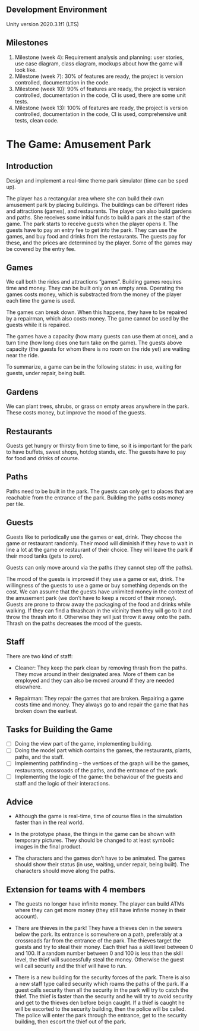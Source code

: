 ## Development Environment
Unity version 2020.3.1f1 (LTS)


## Milestones

1. Milestone (week 4): Requirement analysis and planning: user stories, use case diagram, class diagram, mockups about how the game will look like.
2. Milestone (week 7): 30% of features are ready, the project is version controlled, documentation in the code.
3. Milestone (week 10): 90% of features are ready, the project is version controlled, documentation in the code, CI is used, there are some unit tests.
4. Milestone (week 13): 100% of features are ready, the project is version controlled, documentation in the code, CI is used, comprehensive unit tests, clean code.

# The Game: Amusement Park

## Introduction
Design and implement a real-time theme park simulator (time can be sped up).


The player has a rectangular area where she can build their own amusement park by placing buildings. The buildings can be different rides and attractions (games), and restaurants. The player can also build gardens and paths. She receives some initial funds to build a park at the start of the game. The park starts to receive guests when the player opens it. The guests have to pay an entry fee to get into the park. They can use the games, and buy food and drinks from the restaurants. The guests pay for these, and the prices are determined by the player. Some of the games may be covered by the entry fee.

## Games
We call both the rides and attractions “games”. Building games requires time and money. They can be built only on an empty area. Operating the games costs money, which is substracted from the money of the player each time the game is used.

The games can break down. When this happens, they have to be repaired by a repairman, which also costs money. The game cannot be used by the guests while it is repaired.

The games have a capacity (how many guests can use them at once), and a turn time (how long does one turn take on the game). The guests above capacity (the guests for whom there is no room on the ride yet) are waiting near the ride.

To summarize, a game can be in the following states: in use, waiting for guests, under repair, being built.

## Gardens
We can plant trees, shrubs, or grass on empty areas anywhere in the park. These costs money, but improve the mood of the guests.

## Restaurants
Guests get hungry or thirsty from time to time, so it is important for the park to have buffets, sweet shops, hotdog stands, etc. The guests have to pay for food and drinks of course.

## Paths
Paths need to be built in the park. The guests can only get to places that are reachable from the entrance of the park. Building the paths costs money per tile.

## Guests
Guests like to periodically use the games or eat, drink. They choose the game or restaurant randomly. Their mood will diminish if they have to wait in line a lot at the game or restaurant of their choice. They will leave the park if their mood tanks (gets to zero).

Guests can only move around via the paths (they cannot step off the paths).

The mood of the guests is improved if they use a game or eat, drink. The willingness of the guests to use a game or buy something depends on the cost. We can assume that the guests have unlimited money in the context of the amusement park (we don’t have to keep a record of their money). Guests are prone to throw away the packaging of the food and drinks while walking. If they can find a thrashcan in the vicinity then they will go to it and throw the thrash into it. Otherwise they will just throw it away onto the path. Thrash on the paths decreases the mood of the guests.

## Staff
There are two kind of staff:

- Cleaner: They keep the park clean by removing thrash from the paths. They move around in their designated area. More of them can be employed and they can also be moved around if they are needed elsewhere.

- Repairman: They repair the games that are broken. Repairing a game costs time and money. They always go to and repair the game that has broken down the earliest.

## Tasks for Building the Game
- [ ] Doing the view part of the game, implementing building.
- [ ] Doing the model part which contains the games, the restaurants, plants, paths, and the staff.
- [ ] Implementing pathfinding – the vertices of the graph will be the games, restaurants, crossroads of the paths, and the entrance of the park.
- [ ] Implementing the logic of the game: the behaviour of the guests and staff and the logic of their interactions.

## Advice
- Although the game is real-time, time of course flies in the simulation faster than in the real world.

- In the prototype phase, the things in the game can be shown with temporary pictures. They should be changed to at least symbolic images in the final product.

- The characters and the games don’t have to be animated. The games should show their status (in use, waiting, under repair, being built). The characters should move along the paths.

## Extension for teams with 4 members
- The guests no longer have infinite money. The player can build ATMs where they can get more money (they still have infinite money in their account).

- There are thieves in the park! They have a thieves den in the sewers below the park. Its entrance is somewhere on a path, preferably at a crossroads far from the entrance of the park. The thieves target the guests and try to steal their money. Each thief has a skill level between 0 and 100. If a random number between 0 and 100 is less than the skill level, the thief will successfully steal the money. Otherwise the guest will call security and the thief will have to run.

- There is a new building for the security forces of the park. There is also a new staff type called security which roams the paths of the park. If a guest calls security then all the security in the park will try to catch the thief. The thief is faster than the security and he will try to avoid security and get to the thieves den before beign caught. If a thief is caught he will be escorted to the security building, then the police will be called. The police will enter the park through the entrance, get to the security building, then escort the thief out of the park.

